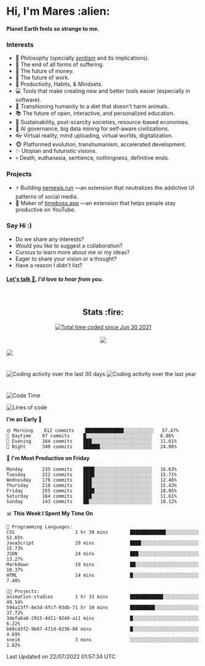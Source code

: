 <h1>Hi, I'm Mares :alien:</h1>

#### Planet Earth feels so strange to me.

### **Interests**

- 🌊 Philosophy (specially [_sentism_][sentismmedium] and its implications).
- 🎯 The end of all forms of suffering.
- 💸 The future of money.
- 💼 The future of work.
- 🧠 Productivity, Habits, & Mindsets.
- 💻 Tools that make creating new and better tools easier (especially in software).
- 🥗 Transitioning humanity to a diet that doesn't harm animals.
- 📚 The future of open, interactive, and personalized education.
- 🌱 Sustainability, post-scarcity societies, resource-based economies.
- 🤖 AI governance, big data mining for self-aware civilizations.
- 👓 Virtual reality, mind uploading, virtual worlds, digitalization.
- 🐵 Platformed evolution, transhumanism, accelerated development.
- ✨ Utopian and futuristic visions.
- 💀 Death, euthanasia, sentience, nothingness, definitive ends.


### **Projects**

- ⚡ Building [nemesis.run](https://chrome.google.com/webstore/detail/nemesis-%E2%80%93-humane-design-f/blfbbifgjgikekfochleknjcopefifgo?hl=en) —an extension that neutralizes the addictive UI patterns of social media.
- 💎 Maker of [timeboss.app](https://timeboss.app) —an extension that helps people stay productive on YouTube.


### **Say Hi :)**

- Do we share any interests?
- Would you like to suggest a collaboration?
- Curious to learn more about me or my ideas?
- Eager to share your vision or a thought?
- Have a reason I didn't list?

#### [Let's talk :wave:.](mailto:mareszhar@gmail.com) _I'd love to hear from you_.

[sentismmedium]: https://medium.com/@mareszhar/born-a-prisoner-a-reflection-about-life-its-struggles-and-a-plan-to-escape-d8566ce9b026

<br>

<h2 align="center">Stats :fire:</h2>

<div align="center">
  <a href="https://wakatime.com/@cfdc0e0d-4860-4b62-9ff0-cb659185525e">
    <img src="https://wakatime.com/badge/user/cfdc0e0d-4860-4b62-9ff0-cb659185525e.svg" alt="Total time coded since Jun 30 2021" />
  </a>
</div>

<br>

<!-- 
Add or remove this: 
&dates=B1AAB3FF 
...or this...
&date_format=M%20j%5B%2C%20Y%5D
from the *streak stats URL below* if they get bugged and aren't updating: 
-->

<div align="center">
  <img src="https://github-readme-streak-stats.herokuapp.com?user=mareszhar&theme=black-ice&hide_border=true&stroke=FFFFFF15&ring=DF8FFE&fire=DF8FFE&currStreakLabel=DF8FFE&background=1A232A&currStreakNum=86FFAB&dates=B1AAB3FF&date_format=M%20j%5B%2C%20Y%5D">
</div>

<br>

<img src="https://activity-graph.herokuapp.com/graph?username=mareszhar&theme=nord&bg_color=00000000&color=979797&line=DF8FFE&point=00000000&area=true&hide_border=true">

<br>

<h1></h1>

<img src="https://wakatime.com/share/@mares/5df0ff02-9c79-41b4-b540-51dc9c65a57b.svg" alt="Coding activity over the last 30 days" />
<img src="https://wakatime.com/share/@mares/ea89ba71-f374-40af-930c-e0655909fe37.svg" alt="Coding activity over the last year" />

<h1></h1>

<!--START_SECTION:waka-->
![Code Time](http://img.shields.io/badge/Code%20Time-537%20hrs%2017%20mins-blue)

![Lines of code](https://img.shields.io/badge/From%20Hello%20World%20I%27ve%20Written-134%20Thousand%20lines%20of%20code-blue)

**I'm an Early 🐤** 

```text
🌞 Morning    812 commits    ██████████████░░░░░░░░░░░   57.47% 
🌆 Daytime    97 commits     █░░░░░░░░░░░░░░░░░░░░░░░░   6.86% 
🌃 Evening    164 commits    ███░░░░░░░░░░░░░░░░░░░░░░   11.61% 
🌙 Night      340 commits    ██████░░░░░░░░░░░░░░░░░░░   24.06%

```
📅 **I'm Most Productive on Friday** 

```text
Monday       235 commits    ████░░░░░░░░░░░░░░░░░░░░░   16.63% 
Tuesday      222 commits    ████░░░░░░░░░░░░░░░░░░░░░   15.71% 
Wednesday    176 commits    ███░░░░░░░░░░░░░░░░░░░░░░   12.46% 
Thursday     218 commits    ███░░░░░░░░░░░░░░░░░░░░░░   15.43% 
Friday       255 commits    ████░░░░░░░░░░░░░░░░░░░░░   18.05% 
Saturday     164 commits    ███░░░░░░░░░░░░░░░░░░░░░░   11.61% 
Sunday       143 commits    ██░░░░░░░░░░░░░░░░░░░░░░░   10.12%

```


📊 **This Week I Spent My Time On** 

```text
💬 Programming Languages: 
CSS                      1 hr 39 mins        █████████████░░░░░░░░░░░░   52.65% 
JavaScript               29 mins             ████░░░░░░░░░░░░░░░░░░░░░   15.73% 
JSON                     24 mins             ███░░░░░░░░░░░░░░░░░░░░░░   13.27% 
Markdown                 19 mins             ██░░░░░░░░░░░░░░░░░░░░░░░   10.37% 
HTML                     14 mins             █░░░░░░░░░░░░░░░░░░░░░░░░   7.48%

🐱‍💻 Projects: 
animation-studies        1 hr 33 mins        ████████████░░░░░░░░░░░░░   49.54% 
594a13ff-8e3d-4fc7-93db-71 hr 10 mins        █████████░░░░░░░░░░░░░░░░   37.72% 
3defa6a0-2915-4d11-9240-a11 mins             █░░░░░░░░░░░░░░░░░░░░░░░░   6.22% 
b60c43f2-9b07-471d-8236-88 mins              █░░░░░░░░░░░░░░░░░░░░░░░░   4.69% 
sneik                    3 mins              ░░░░░░░░░░░░░░░░░░░░░░░░░   1.82%

```


 Last Updated on 22/07/2022 01:57:34 UTC
<!--END_SECTION:waka-->
